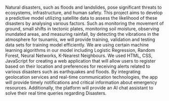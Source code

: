 Natural disasters, such as floods and landslides, pose significant threats to ecosystems, infrastructure, and human safety. This project aims to develop a predictive model utilizing satellite data to assess the likelihood of these disasters by analysing various factors. Such as monitoring the movement of ground, small shifts in tectonic plates, monitoring soil moisture, observing inundated areas, and measuring rainfall, by detecting the vibrations in the atmosphere for tsunamis, we will provide training, validation and testing data sets for training model efficiently. We are using certain machine learning algorithms in our model including Logistic Regression, Random Forest, Neural Networks, K-Nearest Neighbours. We used HTML, CSS, JavaScript for creating a web application that will allow users to register based on their location and preferences for receiving alerts related to various disasters such as earthquakes and floods. By integrating geolocation services and real-time communication technologies, the app will provide timely notifications and critical information about emergency resources. Additionally, the platform will provide an AI chat assistant to solve their real time queries regarding Disasters.
